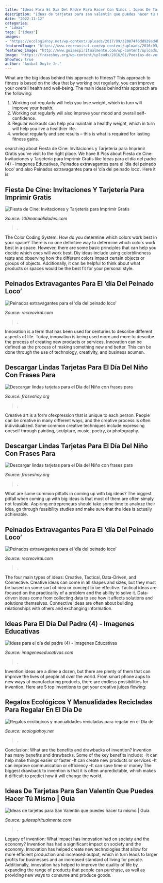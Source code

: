 ```yaml
---
title: "Ideas Para El Dia Del Padre Para Hacer Con Niños : Ideas De Tarjetas Para San Valentín Que Puedes Hacer Tú Mismo"
description: "Ideas de tarjetas para san valentín que puedes hacer tú mismo"
date: "2022-11-12"
categories:
- "ideas"
tags: ["ideas"]
images:
- "https://ecologiahoy.net/wp-content/uploads/2017/09/320874f6dd929ad4ba685ad73738c56c-jute-products.jpg"
featuredImage: "https://www.recreoviral.com/wp-content/uploads/2016/03/Los-peinados-más-extravagantes-del-día-del-peinado-loco-2-730x730.jpg"
featured_image: "http://www.guiaespiritualmente.com/wp-content/uploads/2015/02/Ideas-de-tarjetas-para-San-Valentín-que-puedes-hacer-tú-mismo-2.jpg"
image: "https://fraseshoy.org/wp-content/uploads/2016/01/Poesias-de-verano-para-niños-3.jpg"
ShowToc: true
author: "Anibal Doyle Jr."
---
```



What are the big ideas behind this approach to fitness?
This approach to fitness is based on the idea that by working out regularly, you can improve your overall health and well-being. The main ideas behind this approach are the following: 
1) Working out regularly will help you lose weight, which in turn will improve your health. 
2) Working out regularly will also improve your mood and overall self-confidence. 
3) Regular workouts can help you maintain a healthy weight, which in turn will help you live a healthier life. 
4) workout regularly and see results – this is what is required for lasting fitness gains.

	

		
searching about Fiesta de Cine: Invitaciones y Tarjetería para Imprimir Gratis you've visit to the right place. We have 8 Pics about Fiesta de Cine: Invitaciones y Tarjetería para Imprimir Gratis like Ideas para el día del padre (4) - Imagenes Educativas, Peinados extravagantes para el ‘día del peinado loco’ and also Peinados extravagantes para el ‘día del peinado loco’. Here it is:
		
    
## Fiesta De Cine: Invitaciones Y Tarjetería Para Imprimir Gratis

<img loading=lazy src="https://www.100manualidades.com/wp-content/uploads/2018/01/fiesta-de-cine-invitaciones-y-tarjetera-para-imprimir-gratis.jpg" onerror="this.onerror=null;this.src='https://tse3.mm.bing.net/th?id=OIP.SZNutjivKxYdaPA--vqjJgHaKW&amp;pid=15.1';" alt="Fiesta de Cine: Invitaciones y Tarjetería para Imprimir Gratis">

_Source: 100manualidades.com_

>. 

	

The Color Coding System: How do you determine which colors work best in your space?
There is no one definitive way to determine which colors work best in a space. However, there are some basic principles that can help you decide which ones will work best. Diy ideas include using colorblindness tests and observing how the different colors impact certain objects or groups of objects. Additionally, it can be helpful to think about what products or spaces would be the best fit for your personal style.

    
## Peinados Extravagantes Para El ‘día Del Peinado Loco’

<img loading=lazy src="https://www.recreoviral.com/wp-content/uploads/2016/03/Los-peinados-más-extravagantes-del-día-del-peinado-loco-2-730x730.jpg" onerror="this.onerror=null;this.src='https://tse3.mm.bing.net/th?id=OIP.CMwXE_BnSMLRaQV5NC9pwwHaHa&amp;pid=15.1';" alt="Peinados extravagantes para el ‘día del peinado loco’">

_Source: recreoviral.com_

>. 

	

Innovation is a term that has been used for centuries to describe different aspects of life. Today, innovation is being used more and more to describe the process of creating new products or services. Innovation can be defined as the process of making something new and better. This can be done through the use of technology, creativity, and business acumen.

    
## Descargar Lindas Tarjetas Para El Día Del Niño Con Frases Para

<img loading=lazy src="https://fraseshoy.org/wp-content/uploads/2016/01/Frase-día-del-Niño-4.jpg" onerror="this.onerror=null;this.src='https://tse3.mm.bing.net/th?id=OIP.HnbGej7LYZGGRiSh_1GXowHaG7&amp;pid=15.1';" alt="Descargar lindas tarjetas para el Día del Niño con frases para">

_Source: fraseshoy.org_

>. 

	

Creative art is a form ofexpression that is unique to each person. People can be creative in many different ways, and the creative process is often individualized. Some common creative techniques include expressing oneself through painting, sculpture, music, poetry, or photography.

    
## Descargar Lindas Tarjetas Para El Día Del Niño Con Frases Para

<img loading=lazy src="https://fraseshoy.org/wp-content/uploads/2016/01/Poesias-de-verano-para-niños-3.jpg" onerror="this.onerror=null;this.src='https://tse1.mm.bing.net/th?id=OIP.-sj2TlBhNvQxJo0mB71slwHaF-&amp;pid=15.1';" alt="Descargar lindas tarjetas para el Día del Niño con frases para">

_Source: fraseshoy.org_

>. 

	

What are some common pitfalls in coming up with big ideas?
The biggest pitfall when coming up with big ideas is that most of them are often simply not feasible. Aspiring entrepreneurs should take some time to analyze their idea, go through feasibility studies and make sure that the idea is actually achievable.

    
## Peinados Extravagantes Para El ‘día Del Peinado Loco’

<img loading=lazy src="https://www.recreoviral.com/wp-content/uploads/2016/03/Los-peinados-más-extravagantes-del-día-del-peinado-loco-2.jpg" onerror="this.onerror=null;this.src='https://tse3.mm.bing.net/th?id=OIP.53_HLDNUhDna1cUa9oZlpQHaHa&amp;pid=15.1';" alt="Peinados extravagantes para el ‘día del peinado loco’">

_Source: recreoviral.com_

>. 

	

The four main types of ideas: Creative, Tactical, Data-Driven, and Connective.
Creative ideas can come in all shapes and sizes, but they must be based on some sort of idea or concept to be effective. Tactical ideas are focused on the practicality of a problem and the ability to solve it. Data-driven ideas come from collecting data to see how it affects solutions and solutions themselves. Connective ideas are often about building relationships with others and exchanging information.

    
## Ideas Para El Día Del Padre (4) - Imagenes Educativas

<img loading=lazy src="https://i1.wp.com/www.imageneseducativas.com/wp-content/uploads/2016/06/Ideas-para-el-día-del-padre-4.jpg?ssl=1" onerror="this.onerror=null;this.src='https://tse1.mm.bing.net/th?id=OIP.dTRGsxeBdf7IQVq-iYgl_wHaLH&amp;pid=15.1';" alt="Ideas para el día del padre (4) - Imagenes Educativas">

_Source: imageneseducativas.com_

>. 

	

Invention ideas are a dime a dozen, but there are plenty of them that can improve the lives of people all over the world. From smart phone apps to new ways of manufacturing products, there are endless possibilities for invention. Here are 5 top inventions to get your creative juices flowing: 

    
## Regalos Ecológicos Y Manualidades Recicladas Para Regalar En El Día De

<img loading=lazy src="https://ecologiahoy.net/wp-content/uploads/2017/09/320874f6dd929ad4ba685ad73738c56c-jute-products.jpg" onerror="this.onerror=null;this.src='https://tse2.mm.bing.net/th?id=OIP.GQ_2s0km9gzK7_8Qyd120AHaJ4&amp;pid=15.1';" alt="Regalos ecológicos y manualidades recicladas para regalar en el Día de">

_Source: ecologiahoy.net_

>. 

	

Conclusion: What are the benefits and drawbacks of invention?
Invention has many benefits and drawbacks. Some of the key benefits include: 
-It can help make things easier or faster 
-It can create new products or services 
-It can improve communication or efficiency 
-It can save time or money 
The biggest drawback to invention is that it is often unpredictable, which makes it difficult to predict how it will change the world.

    
## Ideas De Tarjetas Para San Valentín Que Puedes Hacer Tú Mismo | Guía

<img loading=lazy src="http://www.guiaespiritualmente.com/wp-content/uploads/2015/02/Ideas-de-tarjetas-para-San-Valentín-que-puedes-hacer-tú-mismo-2.jpg" onerror="this.onerror=null;this.src='https://tse3.mm.bing.net/th?id=OIP.BURX2_7kFbXeE_odbIODKAHaIf&amp;pid=15.1';" alt="Ideas de tarjetas para San Valentín que puedes hacer tú mismo | Guía">

_Source: guiaespiritualmente.com_

>. 

	

Legacy of invention: What impact has innovation had on society and the economy?
Invention has had a significant impact on society and the economy. Innovation has helped create new technologies that allow for more efficient production and increased output, which in turn leads to larger profits for businesses and an increased standard of living for people. Additionally, innovation has helped to improve the quality of life by expanding the range of products that people can purchase, as well as providing new ways to consume and produce goods.

